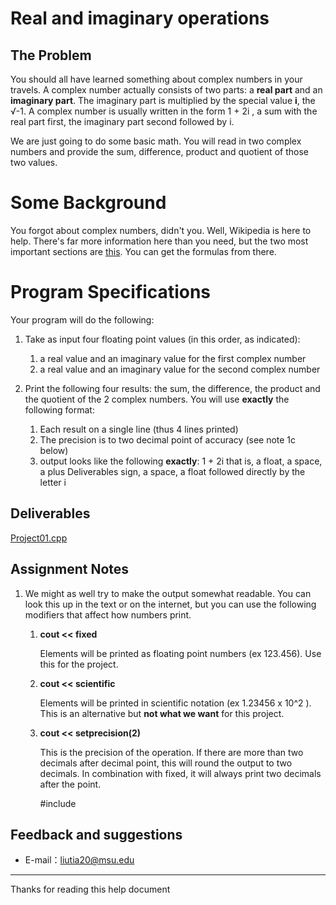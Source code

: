 # Real and imaginary operations

## The Problem

You should all have learned something about complex numbers in your travels. A complex number actually consists of two parts: a **real part** and an **imaginary part**. The imaginary part is multiplied by the special value **i**, the √-1. A complex number is usually written in the form 1 + 2i , a sum with the real part first, the imaginary part second followed by i.

We are just going to do some basic math. You will read in two complex numbers and provide the sum, difference, product and quotient of those two values.

# Some Background

You forgot about complex numbers, didn't you. Well, Wikipedia is here to help. There's far more information here than you need, but the two most important sections are [this](https://en.wikipedia.org/wiki/Complex_number#Addition_and_subtraction). You can get the formulas from there.

# Program Specifications

Your program will do the following:

1. Take as input four floating point values (in this order, as indicated):

   1. a real value and an imaginary value for the first complex number
   2. a real value and an imaginary value for the second complex number

2. Print the following four results: the sum, the difference, the product and the quotient of the 2 complex numbers. You will use **exactly** the following format:

   1. Each result on a single line (thus 4 lines printed)
   2. The precision is to two decimal point of accuracy (see note 1c below)
   3. output looks like the following **exactly**: 1 + 2i that is, a float, a space, a plus Deliverables sign, a space, a float followed directly by the letter i

## Deliverables

[Project01.cpp](https://github.com/liutiantian233/CPP-Project/blob/master/Proj01/proj01.cpp)

## Assignment Notes

1. We might as well try to make the output somewhat readable. You can look this up in the text or on the internet, but you can use the following modifiers that affect how numbers print.

   1. **cout << fixed**
   
      Elements will be printed as floating point numbers (ex 123.456). Use this for the project.
   
   2. **cout << scientific**
   
      Elements will be printed in scientific notation (ex 1.23456 x 10^2 ). This is an alternative but **not what we want** for this project.
   
   3. **cout << setprecision(2)**
   
      This is the precision of the operation. If there are more than two decimals after decimal point, this will round the output to two decimals. In combination with fixed, it will always print two decimals after the point.
   
      #include<iomanip>

## Feedback and suggestions
- E-mail：<liutia20@msu.edu>

---------
Thanks for reading this help document
